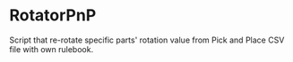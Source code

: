 # RotatorPnP
 Script that re-rotate specific parts' rotation value from Pick and Place CSV file with own rulebook.
